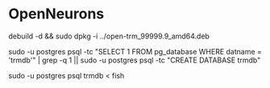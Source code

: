 # OpenNeurons

debuild -d && sudo dpkg -i ../open-trm_99999.9_amd64.deb


sudo -u postgres psql   -tc  "SELECT 1 FROM pg_database WHERE datname = 'trmdb'" | grep -q 1 || sudo -u postgres psql -tc "CREATE DATABASE trmdb"

sudo -u postgres psql trmdb < fish
